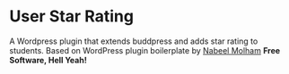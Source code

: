 # User Star Rating
  		  
A Wordpress plugin that extends buddpress and adds star rating to students. Based on WordPress plugin boilerplate by [Nabeel Molham]
**Free Software, Hell Yeah!**
  
 [Nabeel Molham]: <http://nabeel.molham.me>		 
